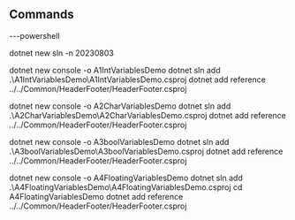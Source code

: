 ## Commands

---powershell 

 dotnet new sln -n 20230803

 dotnet new console -o A1IntVariablesDemo
dotnet sln add .\A1IntVariablesDemo\A1IntVariablesDemo.csproj
dotnet add reference ../../Common/HeaderFooter/HeaderFooter.csproj

dotnet new console -o A2CharVariablesDemo
dotnet sln add .\A2CharVariablesDemo\A2CharVariablesDemo.csproj
dotnet add reference ../../Common/HeaderFooter/HeaderFooter.csproj

dotnet new console -o A3boolVariablesDemo
dotnet sln add .\A3boolVariablesDemo\A3boolVariablesDemo.csproj
dotnet add reference ../../Common/HeaderFooter/HeaderFooter.csproj

dotnet new console -o A4FloatingVariablesDemo
dotnet sln add .\A4FloatingVariablesDemo\A4FloatingVariablesDemo.csproj
cd A4FloatingVariablesDemo
dotnet add reference ../../Common/HeaderFooter/HeaderFooter.csproj